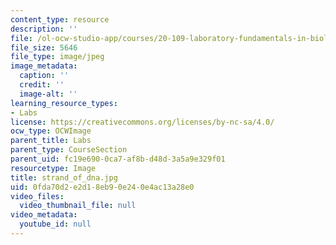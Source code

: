 ```yaml
---
content_type: resource
description: ''
file: /ol-ocw-studio-app/courses/20-109-laboratory-fundamentals-in-biological-engineering-fall-2007/0fda70d2e2d18eb90e240e4ac13a28e0_strand_of_dna.jpg
file_size: 5646
file_type: image/jpeg
image_metadata:
  caption: ''
  credit: ''
  image-alt: ''
learning_resource_types:
- Labs
license: https://creativecommons.org/licenses/by-nc-sa/4.0/
ocw_type: OCWImage
parent_title: Labs
parent_type: CourseSection
parent_uid: fc19e690-0ca7-af8b-d48d-3a5a9e329f01
resourcetype: Image
title: strand_of_dna.jpg
uid: 0fda70d2-e2d1-8eb9-0e24-0e4ac13a28e0
video_files:
  video_thumbnail_file: null
video_metadata:
  youtube_id: null
---
```

